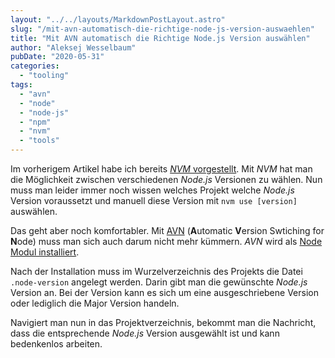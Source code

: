 ```yaml
---
layout: "../../layouts/MarkdownPostLayout.astro"
slug: "/mit-avn-automatisch-die-richtige-node-js-version-auswaehlen"  
title: "Mit AVN automatisch die Richtige Node.js Version auswählen"
author: "Aleksej Wesselbaum"
pubDate: "2020-05-31"
categories: 
  - "tooling"
tags: 
  - "avn"
  - "node"
  - "node-js"
  - "npm"
  - "nvm"
  - "tools"
---
```


Im vorherigem Artikel habe ich bereits [_NVM_ vorgestellt](https://devnarrative.com/mit-nvm-die-richtige-node-version-immer-griffbereit/). Mit _NVM_ hat man die Möglichkeit zwischen verschiedenen _Node.js_ Versionen zu wählen. Nun muss man leider immer noch wissen welches Projekt welche _Node.js_ Version voraussetzt und manuell diese Version mit `nvm use [version]` auswählen.

Das geht aber noch komfortabler. Mit [AVN](https://github.com/wbyoung/avn) (**A**utomatic **V**ersion Swtiching for **N**ode) muss man sich auch darum nicht mehr kümmern. _AVN_ wird als [Node Modul installiert](https://github.com/wbyoung/avn#install).

Nach der Installation muss im Wurzelverzeichnis des Projekts die Datei `.node-version` angelegt werden. Darin gibt man die gewünschte _Node.js_ Version an. Bei der Version kann es sich um eine ausgeschriebene Version oder lediglich die Major Version handeln.

Navigiert man nun in das Projektverzeichnis, bekommt man die Nachricht, dass die entsprechende _Node.js_ Version ausgewählt ist und kann bedenkenlos arbeiten.
